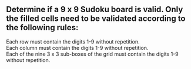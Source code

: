 ## Determine if a 9 x 9 Sudoku board is valid. Only the filled cells need to be validated according to the following rules: <br> 
Each row must contain the digits 1-9 without repetition. <br> 
Each column must contain the digits 1-9 without repetition. <br> 
Each of the nine 3 x 3 sub-boxes of the grid must contain the digits 1-9 without repetition. <br> 
